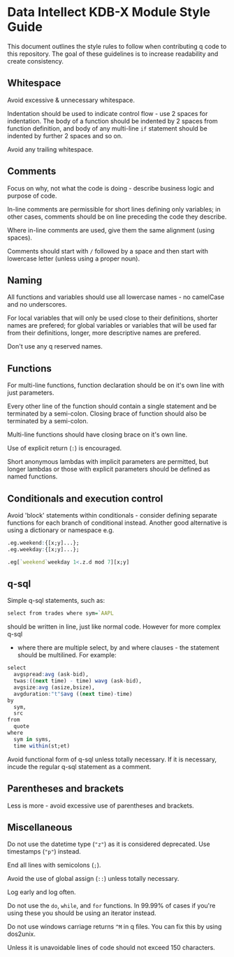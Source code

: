 # Data Intellect KDB-X Module Style Guide

This document outlines the style rules to follow when contributing q code to
this repository. The goal of these guidelines is to increase readability and
create consistency.

## Whitespace

Avoid excessive & unnecessary whitespace.

Indentation should be used to indicate control flow - use 2 spaces for
indentation. The body of a function should be indented by 2 spaces from function
definition, and body of any multi-line `if` statement should be indented by
further 2 spaces and so on.

Avoid any trailing whitespace.

## Comments

Focus on why, not what the code is doing - describe business logic and purpose
of code.

In-line comments are permissible for short lines defining only variables; in
other cases, comments should be on line preceding the code they describe.

Where in-line comments are used, give them the same alignment (using spaces).

Comments should start with `/` followed by a space and then start with
lowercase letter (unless using a proper noun).

## Naming

All functions and variables should use all lowercase names - no camelCase and no
underscores.

For local variables that will only be used close to their definitions, shorter
names are prefered; for global variables or variables that will be used far from
their definitions, longer, more descriptive names are prefered.

Don't use any q reserved names.

## Functions

For multi-line functions, function declaration should be on it's own line with
just parameters.

Every other line of the function should contain a single statement and be
terminated by a semi-colon. Closing brace of function should also be terminated
by a semi-colon.

Multi-line functions should have closing brace on it's own line.

Use of explicit return (`:`) is encouraged.

Short anonymous lambdas with implicit parameters are permitted, but longer
lambdas or those with explicit parameters should be defined as named functions.

## Conditionals and execution control

Avoid 'block' statements within conditionals - consider defining separate
functions for each branch of conditional instead. Another good alternative is
using a dictionary or namespace e.g.

```q
.eg.weekend:{[x;y]...};
.eg.weekday:{[x;y]...};

.eg[`weekend`weekday 1<.z.d mod 7][x;y]
```

## q-sql

Simple q-sql statements, such as:

```q
select from trades where sym=`AAPL
```

should be written in line, just like normal code. However for more complex q-sql
- where there are multiple select, by and where clauses - the statement should
be multilined. For example:

```q
select
  avgspread:avg (ask-bid),
  twas:((next time) - time) wavg (ask-bid),
  avgsize:avg (asize,bsize),
  avgduration:"t"$avg ((next time)-time)
by
  sym,
  src
from
  quote
where
  sym in syms,
  time within(st;et)
```

Avoid functional form of q-sql unless totally necessary. If it is necessary,
incude the regular q-sql statement as a comment.

## Parentheses and brackets

Less is more - avoid excessive use of parentheses and brackets.

## Miscellaneous

Do not use the datetime type (`"z"`) as it is considered deprecated. Use
timestamps (`"p"`) instead.

End all lines with semicolons (`;`).

Avoid the use of global assign (`::`) unless totally necessary.

Log early and log often.

Do not use the `do`, `while`, and `for` functions. In 99.99% of cases if you're
using these you should be using an iterator instead.

Do not use windows carriage returns `^M` in q files. You can fix this by using
dos2unix.

Unless it is unavoidable lines of code should not exceed 150 characters.
